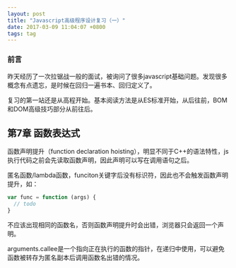 ```yaml
---
layout: post
title: "Javascript高级程序设计复习（一）"
date: 2017-03-09 11:04:07 +0800
tags: tag
---
```


### 前言

昨天经历了一次拉锯战一般的面试，被询问了很多javascript基础问题。发现很多概念有点遗忘，是时候在回归一遍书本、回归定义了。

复习的第一站还是从高程开始。基本阅读方法是从ES标准开始，从后往前，BOM和DOM高级技巧部分从前往后。

## 第7章 函数表达式

函数声明提升（function declaration hoisting），明显不同于C++的语法特性，js执行代码之前会先读取函数声明，因此声明可以写在调用语句之后。

匿名函数/lambda函数，funciton关键字后没有标识符，因此也不会触发函数声明提升，如：

``` javascript
var func = function (args) {
  // todo
}
```

不应该出现相同的函数名，否则函数声明提升时会出错，浏览器只会返回一个声明。

arguments.callee是一个指向正在执行的函数的指针，在递归中使用，可以避免函数被转存为匿名副本后调用函数名出错的情况。

